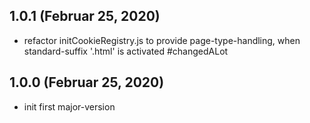 ## 1.0.1 (Februar 25, 2020)
  - refactor initCookieRegistry.js to provide page-type-handling, when standard-suffix '.html' is activated #changedALot

## 1.0.0 (Februar 25, 2020)
  - init first major-version